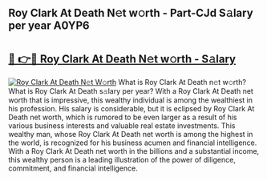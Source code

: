 ## Roy Clark At Death N𝚎t w𝚘rth - Part-CJd S𝚊lary per year A0YP6

# <h2><a href="http://gc1iehg.nevu.top/?p=Roy+Clark+At+Death">🔗 👉🔴 Roy Clark At Death N𝚎t w𝚘rth - S𝚊lary</a></h2>

[![Roy Clark At Death N𝚎t W𝚘rth](https://i.imgur.com/Oavwk0R.jpeg)](http://gc1iehg.nevu.top/?p=Roy+Clark+At+Death)
What is Roy Clark At Death n𝚎t w𝚘rth? What is Roy Clark At Death s𝚊lary per year?
With a Roy Clark At Death net worth that is impressive, this wealthy individual is among the wealthiest in his profession. His salary is considerable, but it is eclipsed by Roy Clark At Death net worth, which is rumored to be even larger as a result of his various business interests and valuable real estate investments. This wealthy man, whose Roy Clark At Death net worth is among the highest in the world, is recognized for his business acumen and financial intelligence. With a Roy Clark At Death net worth in the billions and a substantial income, this wealthy person is a leading illustration of the power of diligence, commitment, and financial intelligence.
